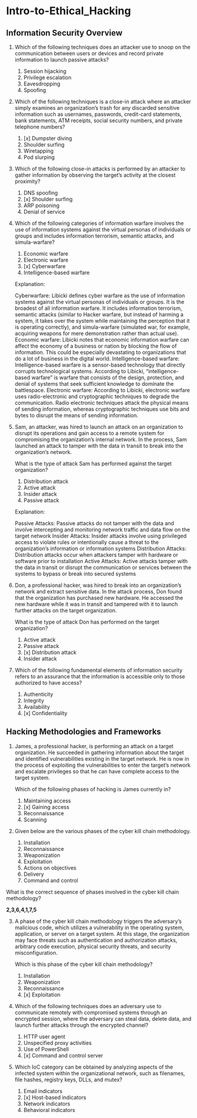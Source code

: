 # Intro-to-Ethical_Hacking #

## Information Security Overview ##

1. Which of the following techniques does an attacker use to snoop on the communication between users or devices and record private information to launch passive attacks?

	1. Session hijacking
	2. Privilege escalation
	3. Eavesdropping
	4. Spoofing

2. Which of the following techniques is a close-in attack where an attacker simply examines an organization’s trash for any discarded sensitive information such as usernames, passwords, credit-card statements, bank statements, ATM receipts, social security numbers, and private telephone numbers?


	1. [x] Dumpster diving
	2. Shoulder surfing
	3. Wiretapping
	4. Pod slurping

3. Which of the following close-in attacks is performed by an attacker to gather information by observing the target’s activity at the closest proximity?

	1. DNS spoofing
	2. [x] Shoulder surfing
	3. ARP poisoning
	4. Denial of service

4. Which of the following categories of information warfare involves the use of information systems against the virtual personas of individuals or groups and includes information terrorism, semantic attacks, and simula-warfare?


	1. Economic warfare
	2. Electronic warfare
	3. [x] Cyberwarfare
	4. Intelligence-based warfare

	 Explanation:

    Cyberwarfare: Libicki defines cyber warfare as the use of information systems against the virtual personas of individuals or groups. It is the broadest of all information warfare. It includes information terrorism, semantic attacks (similar to Hacker warfare, but instead of harming a system, it takes over the system while maintaining the perception that it is operating correctly), and simula-warfare (simulated war, for example, acquiring weapons for mere demonstration rather than actual use).
    Economic warfare: Libicki notes that economic information warfare can affect the economy of a business or nation by blocking the flow of information. This could be especially devastating to organizations that do a lot of business in the digital world.
    Intelligence-based warfare: Intelligence-based warfare is a sensor-based technology that directly corrupts technological systems. According to Libicki, “intelligence-based warfare” is warfare that consists of the design, protection, and denial of systems that seek sufficient knowledge to dominate the battlespace.
    Electronic warfare: According to Libicki, electronic warfare uses radio-electronic and cryptographic techniques to degrade the communication. Radio electronic techniques attack the physical means of sending information, whereas cryptographic techniques use bits and bytes to disrupt the means of sending information.


5. Sam, an attacker, was hired to launch an attack on an organization to disrupt its operations and gain access to a remote system for compromising the organization’s internal network. In the process, Sam launched an attack to tamper with the data in transit to break into the organization’s network.

	What is the type of attack Sam has performed against the target organization?


	1. Distribution attack
	2. Active attack
	3. Insider attack
	4. Passive attack

	 Explanation:

    Passive Attacks: Passive attacks do not tamper with the data and involve intercepting and monitoring network traffic and data flow on the target network
    Insider Attacks: Insider attacks involve using privileged access to violate rules or intentionally cause a threat to the organization’s information or information systems
    Distribution Attacks: Distribution attacks occur when attackers tamper with hardware or software prior to installation
    Active Attacks: Active attacks tamper with the data in transit or disrupt the communication or services between the systems to bypass or break into secured systems


6. Don, a professional hacker, was hired to break into an organization’s network and extract sensitive data. In the attack process, Don found that the organization has purchased new hardware. He accessed the new hardware while it was in transit and tampered with it to launch further attacks on the target organization.

	What is the type of attack Don has performed on the target organization?


	1. Active attack
	2. Passive attack
	3. [x] Distribution attack
	4. Insider attack


7. Which of the following fundamental elements of information security refers to an assurance that the information is accessible only to those authorized to have access?


	1. Authenticity
	2. Integrity
	3. Availability
	4. [x] Confidentiality


## Hacking Methodologies and Frameworks ##


1. James, a professional hacker, is performing an attack on a target organization. He succeeded in gathering information about the target and identified vulnerabilities existing in the target network. He is now in the process of exploiting the vulnerabilities to enter the target’s network and escalate privileges so that he can have complete access to the target system.

	Which of the following phases of hacking is James currently in?


	1. Maintaining access
	2. [x] Gaining access
	3. Reconnaissance
	4. Scanning


2. Given below are the various phases of the cyber kill chain methodology.

    1. Installation
    2. Reconnaissance
    3. Weaponization
    4. Exploitation
    5. Actions on objectives
    6. Delivery
    7. Command and control

What is the correct sequence of phases involved in the cyber kill chain methodology?

**2,3,6,4,1,7,5**

3. A phase of the cyber kill chain methodology triggers the adversary’s malicious code, which utilizes a vulnerability in the operating system, application, or server on a target system. At this stage, the organization may face threats such as authentication and authorization attacks, arbitrary code execution, physical security threats, and security misconfiguration.

	Which is this phase of the cyber kill chain methodology?


	1. Installation
	2. Weaponization
	3. Reconnaissance
	4. [x] Exploitation


4. Which of the following techniques does an adversary use to communicate remotely with compromised systems through an encrypted session, where the adversary can steal data, delete data, and launch further attacks through the encrypted channel?


	1. HTTP user agent
	2. Unspecified proxy activities
	3. Use of PowerShell
	4. [x] Command and control server


5. Which IoC category can be obtained by analyzing aspects of the infected system within the organizational network, such as filenames, file hashes, registry keys, DLLs, and mutex?


	1. Email indicators
	2. [x] Host-based indicators
	3. Network indicators
	4. Behavioral indicators